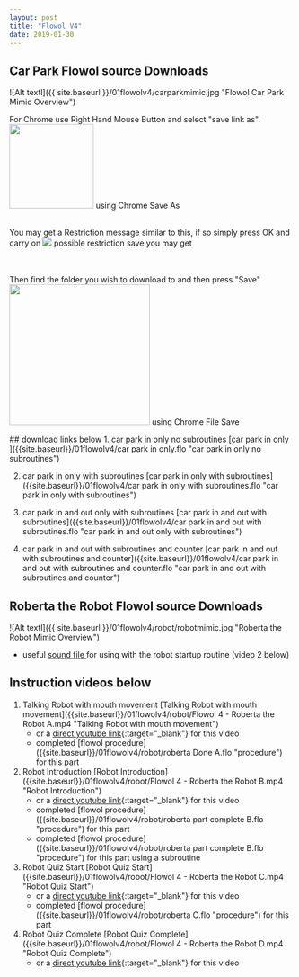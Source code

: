 ```yaml
---
layout: post
title: "Flowol V4"
date: 2019-01-30
---
```

## **Car Park Flowol source Downloads**

![Alt textl]({{ site.baseurl }}/01flowolv4/carparkmimic.jpg "Flowol Car Park Mimic Overview")

<P>For Chrome use Right Hand Mouse Button and select "save link as".<BR />
<img src = "{{ site.baseurl }}/01flowolv4/chromesaveas.jpg"  width="150" height="150" /> using Chrome Save As <br /> <br />

You may get a Restriction message similar to this, if so simply press OK and carry on
<img src = "{{ site.baseurl }}/55general/nosaveerror.jpg"   /> possible restriction save you may get<br /> <br /> <br />

Then find the folder you wish to download to and then press "Save" <br />
<img src = "{{ site.baseurl }}/01flowolv4/chromefilesave.jpg"  width="250" height="250" /> using Chrome File Save<br />
</P>
## download links below
1. car park in only no subroutines [car park in only ]({{site.baseurl}}/01flowolv4/car park in only.flo "car park in only no subroutines")
	

2. car park in only with subroutines [car park in only with subroutines]({{site.baseurl}}/01flowolv4/car park in only with subroutines.flo "car park in only with subroutines") 

3. car park in and out only with subroutines [car park in and out with subroutines]({{site.baseurl}}/01flowolv4/car park in and out with subroutines.flo "car park in and out only with subroutines")

4. car park in and out with subroutines and counter [car park in and out with subroutines and counter]({{site.baseurl}}/01flowolv4/car park in and out with subroutines and counter.flo "car park in and out with subroutines and counter") 

## **Roberta the Robot Flowol source Downloads**
 ![Alt textl]({{ site.baseurl }}/01flowolv4/robot/robotmimic.jpg "Roberta the Robot Mimic Overview")

* useful [sound file ]({{site.baseurl}}/01flowolv4/robot/rift.wav )for using with the robot startup routine (video 2 below)

## Instruction videos below

1. Talking Robot with mouth movement [Talking Robot with mouth movement]({{site.baseurl}}/01flowolv4/robot/Flowol 4 - Roberta the Robot A.mp4 "Talking Robot with mouth movement")
	* or a [direct youtube link](http://www.youtube.com/watch?v=KhCGFuT2soY){:target="_blank"} for this video <br />
	* completed [flowol procedure]({{site.baseurl}}/01flowolv4/robot/roberta Done A.flo "procedure") for this part
1. Robot Introduction [Robot Introduction]({{site.baseurl}}/01flowolv4/robot/Flowol 4 - Roberta the Robot B.mp4 "Robot Introduction")
	* or a [direct youtube link](http://www.youtube.com/watch?v=bTMwM5UiFwY){:target="_blank"} for this video <br />
	* completed [flowol procedure]({{site.baseurl}}/01flowolv4/robot/roberta part complete B.flo "procedure") for this part
	* completed [flowol procedure]({{site.baseurl}}/01flowolv4/robot/roberta part complete B.flo "procedure") for this part using a subroutine
1. Robot Quiz Start [Robot Quiz Start]({{site.baseurl}}/01flowolv4/robot/Flowol 4 - Roberta the Robot C.mp4 "Robot Quiz Start")
	* or a [direct youtube link](http://www.youtube.com/watch?v=CGJWUx9sKDI){:target="_blank"} for this video <br />
	* completed [flowol procedure]({{site.baseurl}}/01flowolv4/robot/roberta C.flo "procedure") for this part
1. Robot Quiz Complete [Robot Quiz Complete]({{site.baseurl}}/01flowolv4/robot/Flowol 4 - Roberta the Robot D.mp4 "Robot Quiz Complete")
	* or a [direct youtube link](http://www.youtube.com/watch?v=z12e6xZSM4s){:target="_blank"} for this video <br />





